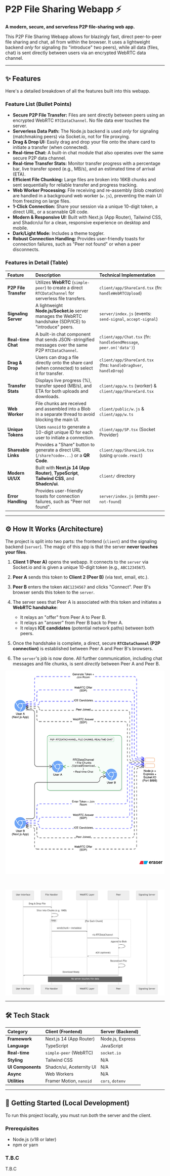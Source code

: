 # P2P File Sharing Webapp ⚡

**A modern, secure, and serverless P2P file-sharing web app.**

This P2P File Sharing Webapp allows for blazingly fast, direct peer-to-peer file sharing and chat, all from within the browser. It uses a lightweight backend *only* for signaling (to "introduce" two peers), while all data (files, chat) is sent directly between users via an encrypted WebRTC data channel.

---

## ✨ Features

Here's a detailed breakdown of all the features built into this webapp.

### Feature List (Bullet Points)

* **Secure P2P File Transfer:** Files are sent directly between peers using an encrypted WebRTC `RTCDataChannel`. No file data ever touches the server.
* **Serverless Data Path:** The Node.js backend is used *only* for signaling (matchmaking peers) via Socket.io, not for file proxying.
* **Drag & Drop UI:** Easily drag and drop your file onto the share card to initiate a transfer (when connected).
* **Real-time Chat:** A built-in chat module that also operates over the same secure P2P data channel.
* **Real-time Transfer Stats:** Monitor transfer progress with a percentage bar, live transfer speed (e.g., MB/s), and an estimated time of arrival (ETA).
* **Efficient File Chunking:** Large files are broken into 16KB chunks and sent sequentially for reliable transfer and progress tracking.
* **Web Worker Processing:** File receiving and re-assembly (blob creation) are handled in a background web worker (`w.js`), preventing the main UI from freezing on large files.
* **1-Click Connection:** Share your session via a unique 10-digit token, a direct URL, or a scannable QR code.
* **Modern & Responsive UI:** Built with Next.js (App Router), Tailwind CSS, and Shadcn/ui for a clean, responsive experience on desktop and mobile.
* **Dark/Light Mode:** Includes a theme toggler.
* **Robust Connection Handling:** Provides user-friendly toasts for connection failures, such as "Peer not found" or when a peer disconnects.

### Features in Detail (Table)

| Feature | Description | Technical Implementation |
| :--- | :--- | :--- |
| **P2P File Transfer** | Utilizes **WebRTC** (`simple-peer`) to create a direct `RTCDataChannel` for serverless file transfers. | `client/app/ShareCard.tsx` (fn: `handleWebRTCUpload`) |
| **Signaling Server** | A lightweight **Node.js/Socket.io** server manages the WebRTC handshake (SDP/ICE) to "introduce" peers. | `server/index.js` (events: `send-signal`, `accept-signal`) |
| **Real-time Chat** | A built-in chat component that sends JSON-stringified messages over the same P2P `RTCDataChannel`. | `client/app/Chat.tsx` (fn: `handleSendMessage`, `peer.on('data')`) |
| **Drag & Drop** | Users can drag a file directly onto the share card (when connected) to select it for transfer. | `client/app/ShareCard.tsx` (fns: `handleDragOver`, `handleDrop`) |
| **Transfer Stats** | Displays live progress (%), transfer speed (MB/s), and ETA for both uploads and downloads. | `client/app/w.ts` (worker) & `client/app/ShareCard.tsx` |
| **Web Worker** | File chunks are received and assembled into a Blob in a separate thread to avoid blocking the main UI. | `client/public/w.js` & `client/app/w.ts` |
| **Unique Tokens** | Uses `nanoid` to generate a 10-digit unique ID for each user to initiate a connection. | `client/app/SP.tsx` (Socket Provider) |
| **Shareable Links** | Provides a "Share" button to generate a direct URL (`/share?code=...`) or a **QR Code**. | `client/app/ShareLink.tsx` (using `qrcode.react`) |
| **Modern UI/UX** | Built with **Next.js 14 (App Router)**, **TypeScript**, **Tailwind CSS**, and **Shadcn/ui**. | `client/` directory |
| **Error Handling** | Provides user-friendly toasts for connection failures, such as "Peer not found". | `server/index.js` (emits `peer-not-found`) |

---

## ⚙️ How It Works (Architecture)

The project is split into two parts: the frontend (`client`) and the signaling backend (`server`). The magic of this app is that the server **never touches your files**.

1.  **Client 1 (Peer A)** opens the webapp. It connects to the `server` via Socket.io and is given a unique 10-digit token (e.g., `ABC1234567`).
2.  **Peer A** sends this token to **Client 2 (Peer B)** (via text, email, etc.).
3.  **Peer B** enters the token `ABC1234567` and clicks "Connect". Peer B's browser sends this token to the `server`.
4.  The server sees that Peer A is associated with this token and initiates a **WebRTC handshake**:
    * It relays an "offer" from Peer A to Peer B.
    * It relays an "answer" from Peer B back to Peer A.
    * It relays **ICE candidates** (potential network paths) between both peers.
5.  Once the handshake is complete, a direct, secure **`RTCDataChannel` (P2P connection)** is established between Peer A and Peer B's browsers.
    
6.  The `server`'s job is now done. All further communication, including chat messages and file chunks, is sent *directly* between Peer A and Peer B.


![alt text](system-arch1.png)

<br>

![alt text](file-data-transfer.png)

---

## 🛠️ Tech Stack

| Category | Client (Frontend) | Server (Backend) |
| :--- | :--- | :--- |
| **Framework** | Next.js 14 (App Router) | Node.js, Express |
| **Language** | TypeScript | JavaScript |
| **Real-time** | `simple-peer` (WebRTC) | `socket.io` |
| **Styling** | Tailwind CSS | N/A |
| **UI Components** | Shadcn/ui, Aceternity UI | N/A |
| **Async** | Web Workers | N/A |
| **Utilities** | Framer Motion, `nanoid` | `cors`, `dotenv` |

---

## 🚀 Getting Started (Local Development)

To run this project locally, you must run *both* the server and the client.

### Prerequisites

* Node.js (v18 or later)
* npm or yarn

### T.B.C
T.B.C